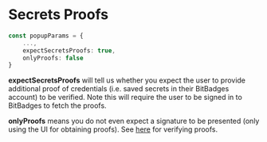 # Secrets Proofs

```typescript
const popupParams = {
    ...,
    expectSecretsProofs: true,
    onlyProofs: false
}
```

**expectSecretsProofs** will tell us whether you expect the user to provide additional proof of credentials (i.e. saved secrets in their BitBadges account) to be verified. Note this will require the user to be signed in to BitBadges to fetch the proofs.

**onlyProofs** means you do not even expect a signature to be presented (only using the UI for obtaining proofs). See [here](https://docs.bitbadges.io/for-developers/core-concepts/verifiable-secrets) for verifying proofs.
